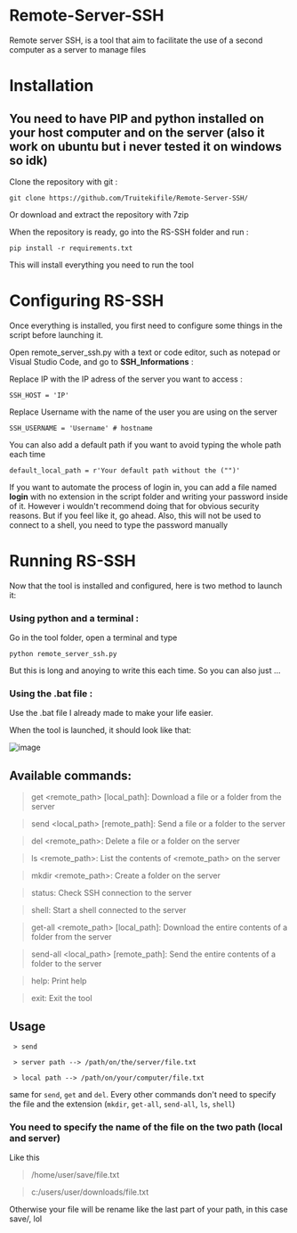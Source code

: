 # Remote-Server-SSH

Remote server SSH, is a tool that aim to facilitate the use of a second computer as a server to manage files

# Installation

## You need to have PIP and python installed on your host computer and on the server (also it work on ubuntu but i never tested it on windows so idk)

Clone the repository with git :
```
git clone https://github.com/Truitekifile/Remote-Server-SSH/
```
Or download and extract the repository with 7zip


When the repository is ready, go into the RS-SSH folder and run :
```
pip install -r requirements.txt
```
This will install everything you need to run the tool

# Configuring RS-SSH

Once everything is installed, you first need to configure some things in the script before launching it.

Open remote_server_ssh.py with a text or code editor, such as notepad or Visual Studio Code, and go to __SSH_Informations__ :

Replace IP with the IP adress of the server you want to access :
```
SSH_HOST = 'IP'
```
Replace Username with the name of the user you are using on the server
```
SSH_USERNAME = 'Username' # hostname
```
You can also add a default path if you want to avoid typing the whole path each time
```
default_local_path = r'Your default path without the ("")'
```
If you want to automate the process of login in, you can add a file named __login__ with no extension in the script folder and writing your password inside of it. However i wouldn't recommend doing that for obvious security reasons. But if you feel like it, go ahead. Also, this will not be used to connect to a shell, you need to type the password manually

# Running RS-SSH

Now that the tool is installed and configured, here is two method to launch it:

### Using python and a terminal :

Go in the tool folder, open a terminal and type
```
python remote_server_ssh.py
```
But this is long and anoying to write this each time. So you can also just ...

### Using the .bat file :

Use the .bat file I already made to make your life easier. 

When the tool is launched, it should look like that:

![image](https://github.com/Truitekifile/Remote-Server-SSH/assets/91056971/a2932f24-61de-4f27-a51a-1b5c3f861f26)

## Available commands:


> get <remote_path> [local_path]: Download a file or a folder from the server

> send <local_path> [remote_path]: Send a file or a folder to the server

> del <remote_path>: Delete a file or a folder on the server

> ls <remote_path>: List the contents of <remote_path> on the server

> mkdir <remote_path>: Create a folder on the server

> status: Check SSH connection to the server

> shell: Start a shell connected to the server

> get-all <remote_path> [local_path]: Download the entire contents of a folder from the server

> send-all <local_path> [remote_path]: Send the entire contents of a folder to the server

> help: Print help

> exit: Exit the tool


## Usage

``` > send```

``` > server path --> /path/on/the/server/file.txt```

``` > local path --> /path/on/your/computer/file.txt```

same for ```send```, ```get``` and ```del```. Every other commands don't need to specify the file and the extension (```mkdir```, ```get-all```, ```send-all```, ```ls```, ```shell```)


### You need to specify the name of the file on the two path (local and server)
Like this

> /home/user/save/file.txt

> c:/users/user/downloads/file.txt

Otherwise your file will be rename like the last part of your path, in this case save/, lol
  





